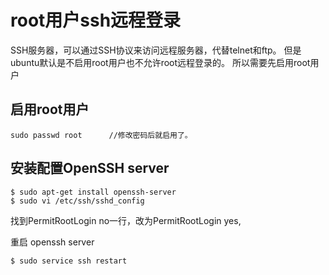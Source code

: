 # root用户ssh远程登录

SSH服务器，可以通过SSH协议来访问远程服务器，代替telnet和ftp。
但是ubuntu默认是不启用root用户也不允许root远程登录的。
所以需要先启用root用户

## 启用root用户

```
sudo passwd root      //修改密码后就启用了。
```
 
## 安装配置OpenSSH server
```
$ sudo apt-get install openssh-server
$ sudo vi /etc/ssh/sshd_config
```

找到PermitRootLogin no一行，改为PermitRootLogin yes,

重启 openssh server
```
$ sudo service ssh restart
```

 
